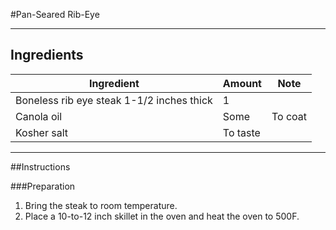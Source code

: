 #Pan-Seared Rib-Eye

---

## Ingredients

| Ingredient | Amount | Note |
|---|---|---|
|Boneless rib eye steak 1-1/2 inches thick| 1 ||
|Canola oil|Some|To coat|
|Kosher salt|To taste||

---

##Instructions


###Preparation

1. Bring the steak to room temperature.
1. Place a 10-to-12 inch skillet in the oven and heat the oven to 500F.

###